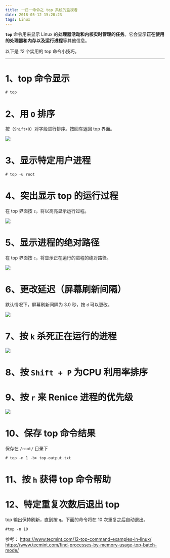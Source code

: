 ```yaml
---
title: 一日一命令之 top 系统的监视者
date: 2018-05-12 15:20:23
tags: Linux
---
```


**`top`** 命令用来显示 Linux 的**处理器活动和内核实时管理的任务**。它会显示**正在使用的处理器和内存以及运行进程**等其他信息。

以下是 *12* 个实用的 top 命令小技巧。

<!-- more -->


-------

# 1、top 命令显示

```shell
# top
```

# 2、用 `O` 排序
按（`Shift+O`）对字段进行排序。按回车返回 top 界面。

![](http://p748dqat4.bkt.clouddn.com/Linux/top/top-sort.png)

# 3、显示特定用户进程

```shell
# top -u root
```

# 4、突出显示 top 的运行过程

在 top 界面按 `z`，将以高亮显示运行过程。

![](http://p748dqat4.bkt.clouddn.com/Linux/top/top-z-highlight.png)

# 5、显示进程的绝对路径

在 top 界面按 `c`，将显示正在运行的进程的绝对路径。

![](http://p748dqat4.bkt.clouddn.com/Linux/top/top-show-process-path.png)

# 6、更改延迟（屏幕刷新间隔）

默认情况下，屏幕刷新间隔为 3.0 秒，按 `d` 可以更改。

![](http://p748dqat4.bkt.clouddn.com/Linux/top/top-change-delay.png)

# 7、按 `k` 杀死正在运行的进程


![](http://p748dqat4.bkt.clouddn.com/Linux/top/top-to-kill-process.png)

# 8、按 `Shift + P` 为CPU 利用率排序

# 9、按 `r` 来 Renice 进程的优先级

![](http://p748dqat4.bkt.clouddn.com/Linux/top/top-to-renice-process-priority.png)

# 10、保存 top 命令结果
保存在 `/root/` 目录下

```shell
# top -n 1 -b> top-output.txt
```

# 11、按 `h` 获得 top 命令帮助

# 12、特定重复次数后退出 top
top 输出保持刷新，直到按 `q`。下面的命令将在 10 次重复之后自动退出。

```shell
#top -n 10
```



参考：
https://www.tecmint.com/12-top-command-examples-in-linux/
https://www.tecmint.com/find-processes-by-memory-usage-top-batch-mode/
